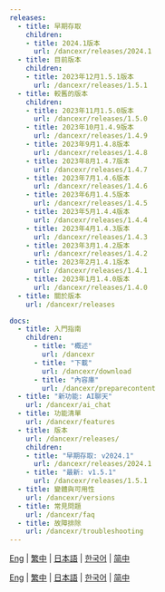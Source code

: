 ```yaml
---
releases:
  - title: 早期存取
    children:
    - title: 2024.1版本
      url: /dancexr/releases/2024.1
  - title: 目前版本
    children:
    - title: 2023年12月1.5.1版本
      url: /dancexr/releases/1.5.1
  - title: 較舊的版本
    children:
    - title: 2023年11月1.5.0版本
      url: /dancexr/releases/1.5.0
    - title: 2023年10月1.4.9版本
      url: /dancexr/releases/1.4.9
    - title: 2023年9月1.4.8版本
      url: /dancexr/releases/1.4.8
    - title: 2023年8月1.4.7版本
      url: /dancexr/releases/1.4.7
    - title: 2023年7月1.4.6版本
      url: /dancexr/releases/1.4.6
    - title: 2023年6月1.4.5版本
      url: /dancexr/releases/1.4.5
    - title: 2023年5月1.4.4版本
      url: /dancexr/releases/1.4.4
    - title: 2023年4月1.4.3版本
      url: /dancexr/releases/1.4.3
    - title: 2023年3月1.4.2版本
      url: /dancexr/releases/1.4.2
    - title: 2023年2月1.4.1版本
      url: /dancexr/releases/1.4.1
    - title: 2023年1月1.4.0版本
      url: /dancexr/releases/1.4.0
  - title: 關於版本
    url: /dancexr/releases

docs:
  - title: 入門指南
    children:
      - title: "概述"
        url: /dancexr
      - title: "下載"
        url: /dancexr/download
      - title: "內容庫"
        url: /dancexr/preparecontent
  - title: "新功能: AI聊天"
    url: /dancexr/ai_chat
  - title: 功能清單
    url: /dancexr/features
  - title: 版本
    url: /dancexr/releases/
    children:
    - title: "早期存取: v2024.1"
      url: /dancexr/releases/2024.1
    - title: "最新: v1.5.1"
      url: /dancexr/releases/1.5.1
  - title: 變體與可用性
    url: /dancexr/versions
  - title: 常見問題
    url: /dancexr/faq
  - title: 故障排除
    url: /dancexr/troubleshooting  
---
```

[Eng](/dancexr/navigation) | [繁中](/tw/dancexr/navigation) | [日本語](/jp/dancexr/navigation) | [한국어](/kr/dancexr/navigation) | [简中](/zh/dancexr/navigation)

[Eng](/dancexr/navigation) | [繁中](/tw/dancexr/navigation) | [日本語](/jp/dancexr/navigation) | [한국어](/kr/dancexr/navigation) | [简中](/zh/dancexr/navigation)